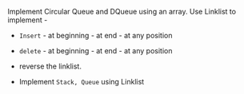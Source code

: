 Implement Circular Queue and DQueue using an array.
Use Linklist to implement -
* ```Insert``` - at beginning
         - at end
         - at any position
         
* ```delete``` - at beginning
         - at end
         - at any position

* reverse the linklist.
* Implement ```Stack, Queue``` using Linklist
